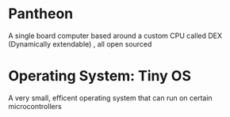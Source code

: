 # Pantheon
A single board computer based around a custom CPU called DEX (Dynamically extendable) , all open sourced

# Operating System: Tiny OS
A very small, efficent operating system that can run on certain microcontrollers

